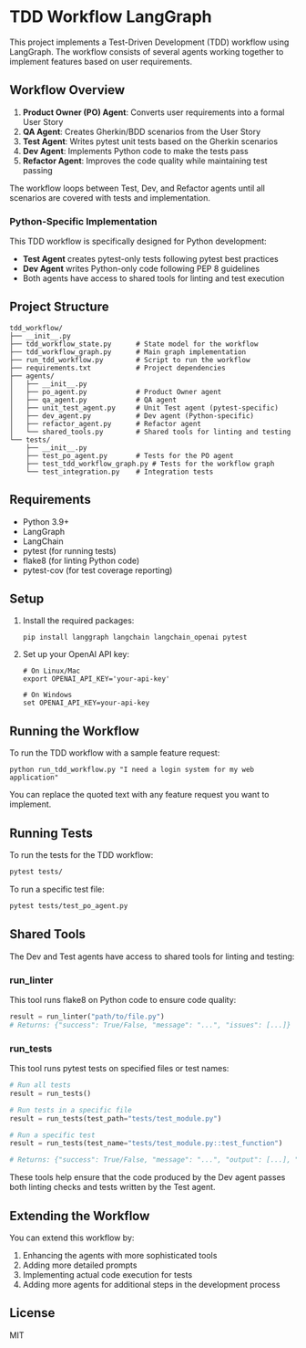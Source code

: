 # TDD Workflow LangGraph

This project implements a Test-Driven Development (TDD) workflow using LangGraph. The workflow consists of several agents working together to implement features based on user requirements.

## Workflow Overview

1. **Product Owner (PO) Agent**: Converts user requirements into a formal User Story
2. **QA Agent**: Creates Gherkin/BDD scenarios from the User Story
3. **Test Agent**: Writes pytest unit tests based on the Gherkin scenarios
4. **Dev Agent**: Implements Python code to make the tests pass
5. **Refactor Agent**: Improves the code quality while maintaining test passing

The workflow loops between Test, Dev, and Refactor agents until all scenarios are covered with tests and implementation.

### Python-Specific Implementation

This TDD workflow is specifically designed for Python development:

- **Test Agent** creates pytest-only tests following pytest best practices
- **Dev Agent** writes Python-only code following PEP 8 guidelines
- Both agents have access to shared tools for linting and test execution

## Project Structure

```
tdd_workflow/
├── __init__.py
├── tdd_workflow_state.py      # State model for the workflow
├── tdd_workflow_graph.py      # Main graph implementation
├── run_tdd_workflow.py        # Script to run the workflow
├── requirements.txt           # Project dependencies
├── agents/
│   ├── __init__.py
│   ├── po_agent.py            # Product Owner agent
│   ├── qa_agent.py            # QA agent
│   ├── unit_test_agent.py     # Unit Test agent (pytest-specific)
│   ├── dev_agent.py           # Dev agent (Python-specific)
│   ├── refactor_agent.py      # Refactor agent
│   └── shared_tools.py        # Shared tools for linting and testing
└── tests/
    ├── __init__.py
    ├── test_po_agent.py       # Tests for the PO agent
    ├── test_tdd_workflow_graph.py # Tests for the workflow graph
    └── test_integration.py    # Integration tests
```

## Requirements

- Python 3.9+
- LangGraph
- LangChain
- pytest (for running tests)
- flake8 (for linting Python code)
- pytest-cov (for test coverage reporting)

## Setup

1. Install the required packages:
   ```
   pip install langgraph langchain langchain_openai pytest
   ```

2. Set up your OpenAI API key:
   ```
   # On Linux/Mac
   export OPENAI_API_KEY='your-api-key'
   
   # On Windows
   set OPENAI_API_KEY=your-api-key
   ```

## Running the Workflow

To run the TDD workflow with a sample feature request:

```
python run_tdd_workflow.py "I need a login system for my web application"
```

You can replace the quoted text with any feature request you want to implement.

## Running Tests

To run the tests for the TDD workflow:

```bash
pytest tests/
```

To run a specific test file:

```bash
pytest tests/test_po_agent.py
```

## Shared Tools

The Dev and Test agents have access to shared tools for linting and testing:

### run_linter

This tool runs flake8 on Python code to ensure code quality:

```python
result = run_linter("path/to/file.py")
# Returns: {"success": True/False, "message": "...", "issues": [...]}
```

### run_tests

This tool runs pytest tests on specified files or test names:

```python
# Run all tests
result = run_tests()

# Run tests in a specific file
result = run_tests(test_path="tests/test_module.py")

# Run a specific test
result = run_tests(test_name="tests/test_module.py::test_function")

# Returns: {"success": True/False, "message": "...", "output": [...], "return_code": 0}
```

These tools help ensure that the code produced by the Dev agent passes both linting checks and tests written by the Test agent.

## Extending the Workflow

You can extend this workflow by:

1. Enhancing the agents with more sophisticated tools
2. Adding more detailed prompts
3. Implementing actual code execution for tests
4. Adding more agents for additional steps in the development process

## License

MIT
